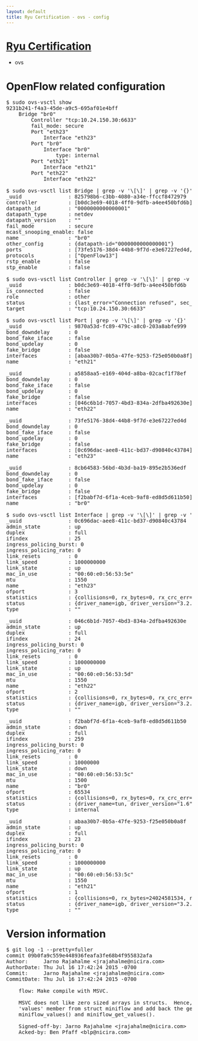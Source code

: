 ```yaml
---
layout: default
title: Ryu Certification - ovs - config
---
```

# [Ryu Certification](http://osrg.github.io/ryu/certification.html)
* ovs 

# OpenFlow related configuration
<pre>
$ sudo ovs-vsctl show
9231b241-f4a3-45de-a9c5-695af01e4bff
    Bridge "br0"
        Controller "tcp:10.24.150.30:6633"
        fail_mode: secure
        Port "eth23"
            Interface "eth23"
        Port "br0"
            Interface "br0"
                type: internal
        Port "eth21"
            Interface "eth21"
        Port "eth22"
            Interface "eth22"

$ sudo ovs-vsctl list Bridge | grep -v '\[\]' | grep -v '{}'
_uuid               : 825798b6-c3bb-4080-a34e-ffccf8472979
controller          : [b0dc3e69-4018-4ff0-9dfb-a4ee450bfd6b]
datapath_id         : "0000000000000001"
datapath_type       : netdev
datapath_version    : "<built-in>"
fail_mode           : secure
mcast_snooping_enable: false
name                : "br0"
other_config        : {datapath-id="0000000000000001"}
ports               : [73fe5176-38d4-44b8-9f7d-e3e67227ed4d, 8cb64583-56bd-4b3d-ba19-895e2b536edf, 9870a53d-fc89-479c-a8c0-203a8abfe999, a5858aa5-e169-404d-a8ba-02cacf1f78ef]
protocols           : ["OpenFlow13"]
rstp_enable         : false
stp_enable          : false

$ sudo ovs-vsctl list Controller | grep -v '\[\]' | grep -v '{}'
_uuid               : b0dc3e69-4018-4ff0-9dfb-a4ee450bfd6b
is_connected        : false
role                : other
status              : {last_error="Connection refused", sec_since_disconnect="2", state=BACKOFF}
target              : "tcp:10.24.150.30:6633"

$ sudo ovs-vsctl list Port | grep -v '\[\]' | grep -v '{}'
_uuid               : 9870a53d-fc89-479c-a8c0-203a8abfe999
bond_downdelay      : 0
bond_fake_iface     : false
bond_updelay        : 0
fake_bridge         : false
interfaces          : [abaa30b7-0b5a-47fe-9253-f25e050b0a8f]
name                : "eth21"

_uuid               : a5858aa5-e169-404d-a8ba-02cacf1f78ef
bond_downdelay      : 0
bond_fake_iface     : false
bond_updelay        : 0
fake_bridge         : false
interfaces          : [046c6b1d-7057-4bd3-834a-2dfba492630e]
name                : "eth22"

_uuid               : 73fe5176-38d4-44b8-9f7d-e3e67227ed4d
bond_downdelay      : 0
bond_fake_iface     : false
bond_updelay        : 0
fake_bridge         : false
interfaces          : [0c696dac-aee8-411c-bd37-d90840c43784]
name                : "eth23"

_uuid               : 8cb64583-56bd-4b3d-ba19-895e2b536edf
bond_downdelay      : 0
bond_fake_iface     : false
bond_updelay        : 0
fake_bridge         : false
interfaces          : [f2babf7d-6f1a-4ceb-9af8-ed8d5d611b50]
name                : "br0"

$ sudo ovs-vsctl list Interface | grep -v '\[\]' | grep -v '{}'
_uuid               : 0c696dac-aee8-411c-bd37-d90840c43784
admin_state         : up
duplex              : full
ifindex             : 25
ingress_policing_burst: 0
ingress_policing_rate: 0
link_resets         : 0
link_speed          : 1000000000
link_state          : up
mac_in_use          : "00:60:e0:56:53:5e"
mtu                 : 1550
name                : "eth23"
ofport              : 3
statistics          : {collisions=0, rx_bytes=0, rx_crc_err=0, rx_dropped=0, rx_errors=0, rx_frame_err=0, rx_over_err=0, rx_packets=0, tx_bytes=1176922500, tx_dropped=0, tx_errors=0, tx_packets=784615}
status              : {driver_name=igb, driver_version="3.2.10-k", firmware_version="2.10-9"}
type                : ""

_uuid               : 046c6b1d-7057-4bd3-834a-2dfba492630e
admin_state         : up
duplex              : full
ifindex             : 24
ingress_policing_burst: 0
ingress_policing_rate: 0
link_resets         : 0
link_speed          : 1000000000
link_state          : up
mac_in_use          : "00:60:e0:56:53:5d"
mtu                 : 1550
name                : "eth22"
ofport              : 2
statistics          : {collisions=0, rx_bytes=0, rx_crc_err=0, rx_dropped=0, rx_errors=0, rx_frame_err=0, rx_over_err=0, rx_packets=0, tx_bytes=18089315792, tx_dropped=0, tx_errors=0, tx_packets=12064077}
status              : {driver_name=igb, driver_version="3.2.10-k", firmware_version="2.10-9"}
type                : ""

_uuid               : f2babf7d-6f1a-4ceb-9af8-ed8d5d611b50
admin_state         : down
duplex              : full
ifindex             : 259
ingress_policing_burst: 0
ingress_policing_rate: 0
link_resets         : 0
link_speed          : 10000000
link_state          : down
mac_in_use          : "00:60:e0:56:53:5c"
mtu                 : 1500
name                : "br0"
ofport              : 65534
statistics          : {collisions=0, rx_bytes=0, rx_crc_err=0, rx_dropped=0, rx_errors=0, rx_frame_err=0, rx_over_err=0, rx_packets=0, tx_bytes=0, tx_dropped=0, tx_errors=0, tx_packets=0}
status              : {driver_name=tun, driver_version="1.6", firmware_version="N/A"}
type                : internal

_uuid               : abaa30b7-0b5a-47fe-9253-f25e050b0a8f
admin_state         : up
duplex              : full
ifindex             : 23
ingress_policing_burst: 0
ingress_policing_rate: 0
link_resets         : 0
link_speed          : 1000000000
link_state          : up
mac_in_use          : "00:60:e0:56:53:5c"
mtu                 : 1550
name                : "eth21"
ofport              : 1
statistics          : {collisions=0, rx_bytes=24024581534, rx_crc_err=0, rx_dropped=0, rx_errors=0, rx_frame_err=0, rx_over_err=0, rx_packets=16026376, tx_bytes=0, tx_dropped=0, tx_errors=0, tx_packets=0}
status              : {driver_name=igb, driver_version="3.2.10-k", firmware_version="2.10-9"}
type                : ""
</pre>

# Version information
<pre>
$ git log -1 --pretty=fuller
commit 09b0fa9c559e448936feafa3fe68b4f955832afa
Author:     Jarno Rajahalme &lt;jrajahalme@nicira.com&gt;
AuthorDate: Thu Jul 16 17:42:24 2015 -0700
Commit:     Jarno Rajahalme &lt;jrajahalme@nicira.com&gt;
CommitDate: Thu Jul 16 17:42:24 2015 -0700

    flow: Make compile with MSVC.
    
    MSVC does not like zero sized arrays in structs.  Hence, remove the
    'values' member from struct miniflow and add back the getters
    miniflow_values&#40;&#41; and miniflow_get_values&#40;&#41;.
    
    Signed-off-by: Jarno Rajahalme &lt;jrajahalme@nicira.com&gt;
    Acked-by: Ben Pfaff &lt;blp@nicira.com&gt;
</pre>
